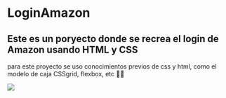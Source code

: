 # LoginAmazon
<h2> Este es un poryecto donde se recrea el login de Amazon usando HTML y CSS</h2>
<p>para este proyecto se uso conocimientos previos de css y html, como el modelo de caja 
CSSgrid, flexbox, etc 🧑‍💻</p>
<img src="https://imgs.search.brave.com/-0J6fLFNt37XxOgZjXskQ8fKMdCkstr8r23qw395qFg/rs:fit:960:543:1/g:ce/aHR0cHM6Ly9pbWFn/ZXMuaGluZHVzdGFu/dGltZXMuY29tL3Rl/Y2gvcmYvaW1hZ2Vf/c2l6ZV85NjB4NTQw/L0hUL3AyLzIwMTkv/MDQvMDUvUGljdHVy/ZXMvYm9va3MtcGhv/dG8tcmV0YWlsLXN0/b3JlLXNlZW4tYW1h/em9uLWFtYXpvbl8x/NmNmNzcyMi01Nzhl/LTExZTktOGJjMC1i/ZWUxODBiZTUzNWYu/anBn">